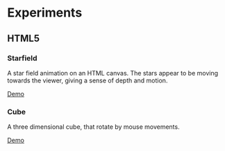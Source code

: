 # Experiments

## HTML5

### Starfield

A star field animation on an HTML canvas. The stars appear to be moving towards the viewer, giving a sense of depth and motion.

[Demo](https://marc.it/experiments/starfield/)

### Cube

A three dimensional cube, that rotate by mouse movements.

[Demo](https://marc.it/experiments/cube/)